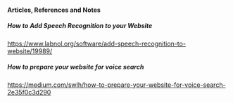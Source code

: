 #### Articles, References and Notes
##### How to Add Speech Recognition to your Website
https://www.labnol.org/software/add-speech-recognition-to-website/19989/
##### How to prepare your website for voice search
https://medium.com/swlh/how-to-prepare-your-website-for-voice-search-2e35f0c3d290
